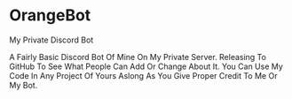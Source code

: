 # OrangeBot
My Private Discord Bot

A Fairly Basic Discord Bot Of Mine On My Private Server. Releasing To GitHub To See What People Can Add Or Change About It. You Can Use My Code In Any Project Of Yours Aslong As You Give Proper Credit To Me Or My Bot.
